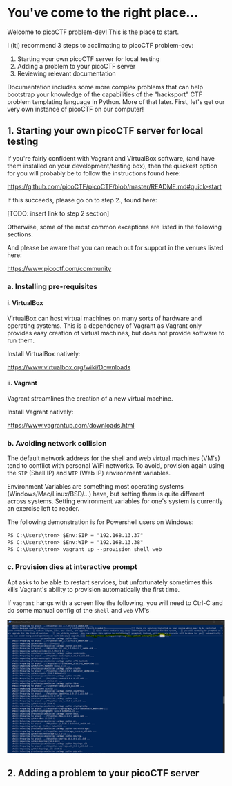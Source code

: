 # You've come to the right place...

Welcome to picoCTF problem-dev! This is the place to start.

I (ltj) recommend 3 steps to acclimating to picoCTF problem-dev:

1. Starting your own picoCTF server for local testing
2. Adding a problem to your picoCTF server
3. Reviewing relevant documentation

Documentation includes some more complex problems that can help bootstrap your
knowledge of the capabilities of the "hacksport" CTF problem templating
language in Python. More of that later. First, let's get our very own instance
of picoCTF on our computer!


## 1. Starting your own picoCTF server for local testing

If you're fairly confident with Vagrant and VirtualBox software, (and have them
installed on your development/testing box), then the quickest option for you
will probably be to follow the instructions found here:

https://github.com/picoCTF/picoCTF/blob/master/README.md#quick-start

If this succeeds, please go on to step 2., found here:

[TODO: insert link to step 2 section]

Otherwise, some of the most common exceptions are listed in the following 
sections.

And please be aware that you can reach out for support in the venues listed 
here:

https://www.picoctf.com/community

### a. Installing pre-requisites

#### i. VirtualBox

VirtualBox can host virtual machines on many sorts of hardware and operating
systems. This is a dependency of Vagrant as Vagrant only provides easy creation
of virtual machines, but does not provide software to run them.

Install VirtualBox natively:

https://www.virtualbox.org/wiki/Downloads

#### ii. Vagrant

Vagrant streamlines the creation of a new virtual machine.

Install Vagrant natively:

https://www.vagrantup.com/downloads.html


### b. Avoiding network collision

The default network address for the shell and web virtual machines (VM's) tend
to conflict with personal WiFi networks. To avoid, provision again using the
`SIP` (Shell IP) and `WIP` (Web IP) environment variables.

Environment Variables are something most operating systems 
(Windows/Mac/Linux/BSD/...) have, but setting them is quite different across
systems. Setting environment variables for one's system is currently an 
exercise left to reader.

The following demonstration is for Powershell users on Windows:

```
PS C:\Users\tron> $Env:SIP = "192.168.13.37"
PS C:\Users\tron> $Env:WIP = "192.168.13.38"
PS C:\Users\tron> vagrant up --provision shell web
```


### c. Provision dies at interactive prompt

Apt asks to be able to restart services, but unfortunately sometimes this kills
Vagrant's ability to provision automatically the first time.

If `vagrant` hangs with a screen like the following, you will need to Ctrl-C
and do some manual config of the `shell` and `web` VM's

![Apt Hangup](/img/death-by-prompt.png)

## 2. Adding a problem to your picoCTF server

